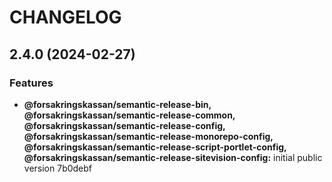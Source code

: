 # CHANGELOG

## 2.4.0 (2024-02-27)


### Features

* **@forsakringskassan/semantic-release-bin, @forsakringskassan/semantic-release-common, @forsakringskassan/semantic-release-config, @forsakringskassan/semantic-release-monorepo-config, @forsakringskassan/semantic-release-script-portlet-config, @forsakringskassan/semantic-release-sitevision-config:** initial public version 7b0debf
